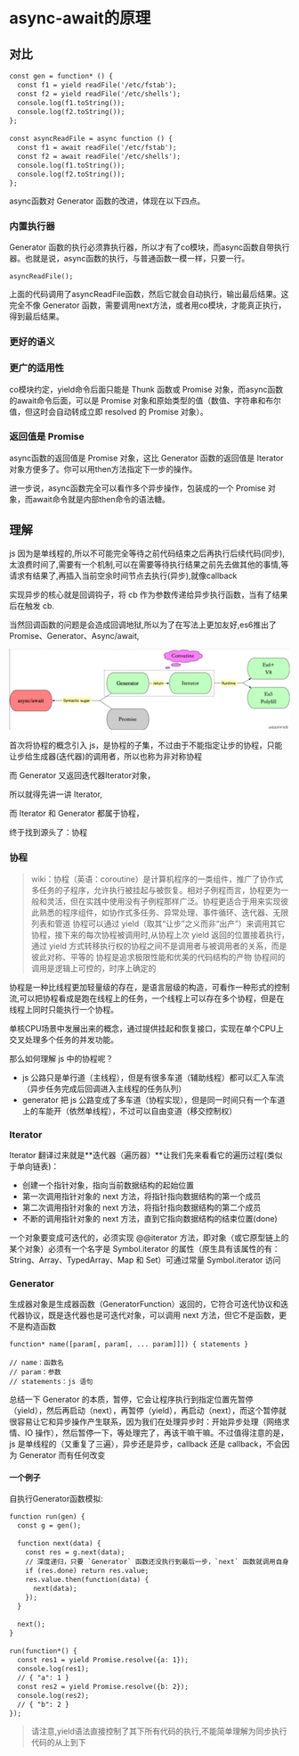 # async-await的原理

## 对比

```()
const gen = function* () {
  const f1 = yield readFile('/etc/fstab');
  const f2 = yield readFile('/etc/shells');
  console.log(f1.toString());
  console.log(f2.toString());
};

const asyncReadFile = async function () {
  const f1 = await readFile('/etc/fstab');
  const f2 = await readFile('/etc/shells');
  console.log(f1.toString());
  console.log(f2.toString());
};
```

async函数对 Generator 函数的改进，体现在以下四点。

### 内置执行器

Generator 函数的执行必须靠执行器，所以才有了co模块，而async函数自带执行器。也就是说，async函数的执行，与普通函数一模一样，只要一行。

```()
asyncReadFile();
```

上面的代码调用了asyncReadFile函数，然后它就会自动执行，输出最后结果。这完全不像 Generator 函数，需要调用next方法，或者用co模块，才能真正执行，得到最后结果。

### 更好的语义

### 更广的适用性

co模块约定，yield命令后面只能是 Thunk 函数或 Promise 对象，而async函数的await命令后面，可以是 Promise 对象和原始类型的值（数值、字符串和布尔值，但这时会自动转成立即 resolved 的 Promise 对象）。

### 返回值是 Promise

async函数的返回值是 Promise 对象，这比 Generator 函数的返回值是 Iterator 对象方便多了。你可以用then方法指定下一步的操作。

进一步说，async函数完全可以看作多个异步操作，包装成的一个 Promise 对象，而await命令就是内部then命令的语法糖。

## 理解

js 因为是单线程的,所以不可能完全等待之前代码结束之后再执行后续代码(同步),太浪费时间了,需要有一个机制,可以在需要等待执行结果之前先去做其他的事情,等请求有结果了,再插入当前空余时间节点去执行(异步),就像callback

实现异步的核心就是回调钩子，将 cb 作为参数传递给异步执行函数，当有了结果后在触发 cb.

当然回调函数的问题是会造成回调地狱,所以为了在写法上更加友好,es6推出了 Promise、Generator、Async/await,

![1](./img/async01.png)

首次将协程的概念引入 js，是协程的子集，不过由于不能指定让步的协程，只能让步给生成器(迭代器)的调用者，所以也称为非对称协程

而 Generator 又返回迭代器Iterator对象，

所以就得先讲一讲 Iterator,

而 Iterator 和 Generator 都属于协程，

终于找到源头了：协程

### 协程

> wiki：协程（英语：coroutine）是计算机程序的一类组件，推广了协作式多任务的子程序，允许执行被挂起与被恢复。相对子例程而言，协程更为一般和灵活，但在实践中使用没有子例程那样广泛。协程更适合于用来实现彼此熟悉的程序组件，如协作式多任务、异常处理、事件循环、迭代器、无限列表和管道
> 协程可以通过 yield（取其“让步”之义而非“出产”）来调用其它协程，接下来的每次协程被调用时,从协程上次 yield 返回的位置接着执行，通过 yield 方式转移执行权的协程之间不是调用者与被调用者的关系，而是彼此对称、平等的
> 协程是追求极限性能和优美的代码结构的产物
> 协程间的调用是逻辑上可控的，时序上确定的

协程是一种比线程更加轻量级的存在，是语言层级的构造，可看作一种形式的控制流,可以把协程看成是跑在线程上的任务，一个线程上可以存在多个协程，但是在线程上同时只能执行一个协程。

单核CPU场景中发展出来的概念，通过提供挂起和恢复接口，实现在单个CPU上交叉处理多个任务的并发功能。

那么如何理解 js 中的协程呢？

* js 公路只是单行道（主线程），但是有很多车道（辅助线程）都可以汇入车流（异步任务完成后回调进入主线程的任务队列）
* generator 把 js 公路变成了多车道（协程实现），但是同一时间只有一个车道上的车能开（依然单线程），不过可以自由变道（移交控制权）

### Iterator

Iterator 翻译过来就是**迭代器（遍历器）**让我们先来看看它的遍历过程(类似于单向链表)：

* 创建一个指针对象，指向当前数据结构的起始位置
* 第一次调用指针对象的 next 方法，将指针指向数据结构的第一个成员
* 第二次调用指针对象的 next 方法，将指针指向数据结构的第二个成员
* 不断的调用指针对象的 next 方法，直到它指向数据结构的结束位置(done)

一个对象要变成可迭代的，必须实现 @@iterator 方法，即对象（或它原型链上的某个对象）必须有一个名字是 Symbol.iterator 的属性（原生具有该属性的有：String、Array、TypedArray、Map 和 Set）可通过常量 Symbol.iterator 访问

### Generator

生成器对象是生成器函数（GeneratorFunction）返回的，它符合可迭代协议和迭代器协议，既是迭代器也是可迭代对象，可以调用 next 方法，但它不是函数，更不是构造函数

```()
function* name([param[, param[, ... param]]]) { statements }

// name：函数名
// param：参数
// statements：js 语句
```

总结一下 Generator 的本质，暂停，它会让程序执行到指定位置先暂停（yield），然后再启动（next），再暂停（yield），再启动（next），而这个暂停就很容易让它和异步操作产生联系，因为我们在处理异步时：开始异步处理（网络求情、IO 操作），然后暂停一下，等处理完了，再该干嘛干嘛。不过值得注意的是，js 是单线程的（又重复了三遍），异步还是异步，callback 还是 callback，不会因为 Generator 而有任何改变

#### 一个例子

自执行Generator函数模拟:

```()
function run(gen) {
  const g = gen();

  function next(data) {
    const res = g.next(data);
    // 深度递归，只要 `Generator` 函数还没执行到最后一步，`next` 函数就调用自身
    if (res.done) return res.value;
    res.value.then(function(data) {
      next(data);
    });
  }

  next();
}

run(function*() {
  const res1 = yield Promise.resolve({a: 1});
  console.log(res1);
  // { "a": 1 }
  const res2 = yield Promise.resolve({b: 2});
  console.log(res2);
  // { "b": 2 }
});
```

> 请注意,yield语法直接控制了其下所有代码的执行,不能简单理解为同步执行代码的从上到下
